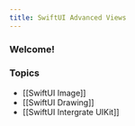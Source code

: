 ```yaml
---
title: SwiftUI Advanced Views
---
```


### Welcome!

### Topics
- [[SwiftUI Image]]
- [[SwiftUI Drawing]]
- [[SwiftUI Intergrate UIKit]]
